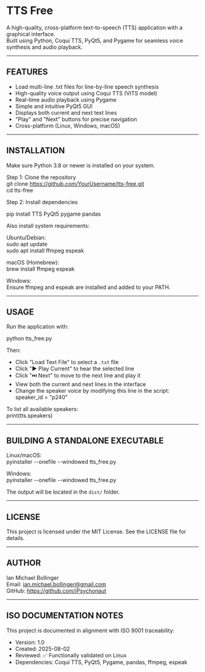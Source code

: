 TTS Free
========

A high-quality, cross-platform text-to-speech (TTS) application with a graphical interface.  
Built using Python, Coqui TTS, PyQt5, and Pygame for seamless voice synthesis and audio playback.

----------------------
FEATURES  
----------------------

- Load multi-line .txt files for line-by-line speech synthesis  
- High-quality voice output using Coqui TTS (VITS model)  
- Real-time audio playback using Pygame  
- Simple and intuitive PyQt5 GUI  
- Displays both current and next text lines  
- "Play" and "Next" buttons for precise navigation  
- Cross-platform (Linux, Windows, macOS)

----------------------
INSTALLATION  
----------------------

Make sure Python 3.8 or newer is installed on your system.

Step 1: Clone the repository  
git clone https://github.com/YourUsername/tts-free.git  
cd tts-free

Step 2: Install dependencies

pip install TTS PyQt5 pygame pandas

Also install system requirements:

Ubuntu/Debian:  
sudo apt update  
sudo apt install ffmpeg espeak  

macOS (Homebrew):  
brew install ffmpeg espeak  

Windows:  
Ensure ffmpeg and espeak are installed and added to your PATH.

----------------------
USAGE  
----------------------

Run the application with:

python tts_free.py

Then:
- Click "Load Text File" to select a `.txt` file  
- Click "▶️ Play Current" to hear the selected line  
- Click "⏭️ Next" to move to the next line and play it  
- View both the current and next lines in the interface  
- Change the speaker voice by modifying this line in the script:  
  speaker_id = "p240"  

To list all available speakers:  
print(tts.speakers)

----------------------
BUILDING A STANDALONE EXECUTABLE  
----------------------

Linux/macOS:  
pyinstaller --onefile --windowed tts_free.py  

Windows:  
pyinstaller --onefile --windowed tts_free.py  

The output will be located in the `dist/` folder.

----------------------
LICENSE  
----------------------

This project is licensed under the MIT License. See the LICENSE file for details.

----------------------
AUTHOR  
----------------------

Ian Michael Bollinger  
Email: ian.michael.bollinger@gmail.com  
GitHub: https://github.com/iPsychonaut

----------------------
ISO DOCUMENTATION NOTES  
----------------------

This project is documented in alignment with ISO 9001 traceability:  
- Version: 1.0  
- Created: 2025-08-02  
- Reviewed: ✅ Functionally validated on Linux  
- Dependencies: Coqui TTS, PyQt5, Pygame, pandas, ffmpeg, espeak
